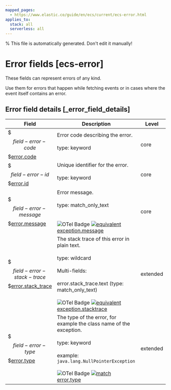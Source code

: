 ```yaml
---
mapped_pages:
  - https://www.elastic.co/guide/en/ecs/current/ecs-error.html
applies_to:
  stack: all
  serverless: all
---
```


% This file is automatically generated. Don't edit it manually!

# Error fields [ecs-error]

These fields can represent errors of any kind.

Use them for errors that happen while fetching events or in cases where the event itself contains an error.

## Error field details [_error_field_details]

| Field | Description | Level |
| --- | --- | --- |
| $$$field-error-code$$$[error.code](#field-error-code) |Error code describing the error.<br><br>type: keyword<br><br>| core |
| $$$field-error-id$$$[error.id](#field-error-id) |Unique identifier for the error.<br><br>type: keyword<br><br>| core |
| $$$field-error-message$$$[error.message](#field-error-message) |Error message.<br><br>type: match_only_text<br><br><br>![OTel Badge](https://img.shields.io/badge/OpenTelemetry-4a5ca6?style=flat&logo=opentelemetry) [![equivalent](https://img.shields.io/badge/equivalent-1ba9f5?style=flat)](/reference/ecs-opentelemetry.md#ecs-opentelemetry-relation) [exception.message](https://opentelemetry.io/docs/specs/semconv/attributes-registry/exception/#exception-message)| core |
| $$$field-error-stack-trace$$$[error.stack_trace](#field-error-stack-trace) |The stack trace of this error in plain text.<br><br>type: wildcard<br><br>Multi-fields:<br><br>error.stack_trace.text (type: match_only_text)<br><br>![OTel Badge](https://img.shields.io/badge/OpenTelemetry-4a5ca6?style=flat&logo=opentelemetry) [![equivalent](https://img.shields.io/badge/equivalent-1ba9f5?style=flat)](/reference/ecs-opentelemetry.md#ecs-opentelemetry-relation) [exception.stacktrace](https://opentelemetry.io/docs/specs/semconv/attributes-registry/exception/#exception-stacktrace)| extended |
| $$$field-error-type$$$[error.type](#field-error-type) |The type of the error, for example the class name of the exception.<br><br>type: keyword<br><br>example: `java.lang.NullPointerException`<br><br>![OTel Badge](https://img.shields.io/badge/OpenTelemetry-4a5ca6?style=flat&logo=opentelemetry) [![match](https://img.shields.io/badge/match-93c93e?style=flat)](/reference/ecs-opentelemetry.md#ecs-opentelemetry-relation) [error.type](https://opentelemetry.io/docs/specs/semconv/attributes-registry/error/#error-type)| extended |


